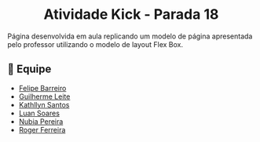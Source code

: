<h1 align="center">Atividade Kick - Parada 18</h1>

<div>
<p>Página desenvolvida em aula replicando um modelo de página apresentada pelo professor utilizando o modelo de layout Flex Box.</p>

<h2>🤝 Equipe</h2>

<ul>
    <li><a href="https://github.com/Lipebarreiro">Felipe Barreiro</a></li>
    <li><a href="https://github.com/guilhermeoliveiraleite">Guilherme Leite</a></li>
    <li><a href="https://github.com/KathllynSantos">Kathllyn Santos</a></li>
    <li><a href="https://github.com/luferso">Luan Soares</a></li>
    <li><a href="https://github.com/nuinve">Nubia Pereira</a></li>
    <li><a href="https://github.com/RogerFerre1">Roger Ferreira</a></li>
  </ul>
</div>
